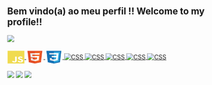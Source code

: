 ## Bem vindo(a) ao meu perfil !!   Welcome to my profile!!

 <div>
   <a href="https://github.com/geovanamayer">
   <img height="180em" src="https://github-readme-stats.vercel.app/api?         username=geovanamayer&show_icons=true&theme=tokyonight&include_all_commits=true&count_private=true"/>
   

</div>
<div style="display: inline_block"><br>
  <img align="center" alt="Js" height="30" width="40" src="https://raw.githubusercontent.com/devicons/devicon/master/icons/javascript/javascript-plain.svg">
  <img align="center" alt="HTML" height="30" width="40" src="https://raw.githubusercontent.com/devicons/devicon/master/icons/html5/html5-original.svg">
  <img align="center" alt="CSS" height="30" width="40" src="https://raw.githubusercontent.com/devicons/devicon/master/icons/css3/css3-original.svg">
 <img  align="center" alt="CSS" height="30" width="40" src="https://cdn.jsdelivr.net/gh/devicons/devicon/icons/python/python-original.svg" />
 <img align="center" alt="CSS" height="30" width="40" src="https://cdn.jsdelivr.net/gh/devicons/devicon/icons/postgresql/postgresql-original.svg" />
 <img align="center" alt="CSS" height="30" width="40" src="https://cdn.jsdelivr.net/gh/devicons/devicon/icons/mysql/mysql-original.svg" />
 <img align="center" alt="CSS" height="30" width="40" src="https://cdn.jsdelivr.net/gh/devicons/devicon/icons/php/php-original.svg" />
 <img align="center" alt="CSS" height="30" width="40" src="https://cdn.jsdelivr.net/gh/devicons/devicon/icons/react/react-original.svg" />
          
          
          
          

</div>
 
 <br>
 
 
<div> 
  <a href="https://www.instagram.com/geovana_nmayer/" target="_blank"><img src="https://img.shields.io/badge/-Instagram-%23E4405F?style=for-the-badge&logo=instagram&logoColor=white" target="_blank"></a>
 <a href="https://discord.gg/5DVhGKVf4h" target="_blank"><img src="https://img.shields.io/badge/Discord-7289DA?style=for-the-badge&logo=discord&logoColor=white" target="_blank"></a> 
  <a href = "mailto:geovanamayer23@gmail.com"><img src="https://img.shields.io/badge/-Gmail-%23333?style=for-the-badge&logo=gmail&logoColor=white" target="_blank"></a>

 
</div>
 

     
     
     
     
     
     
     
     
     
     
